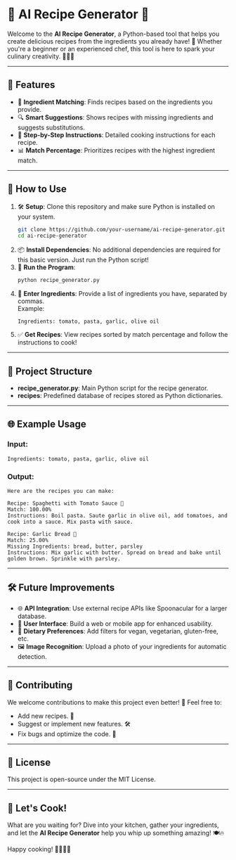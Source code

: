 # 🥗 AI Recipe Generator 🍳

Welcome to the **AI Recipe Generator**, a Python-based tool that helps you create delicious recipes from the ingredients you already have! 🎉 Whether you're a beginner or an experienced chef, this tool is here to spark your culinary creativity. 🧑‍🍳✨

---

## 🌟 Features
- 📝 **Ingredient Matching**: Finds recipes based on the ingredients you provide.  
- 🔍 **Smart Suggestions**: Shows recipes with missing ingredients and suggests substitutions.  
- 🍴 **Step-by-Step Instructions**: Detailed cooking instructions for each recipe.  
- 📊 **Match Percentage**: Prioritizes recipes with the highest ingredient match.  

---

## 🚀 How to Use
1. 🛠️ **Setup**: Clone this repository and make sure Python is installed on your system.  
   ```bash
   git clone https://github.com/your-username/ai-recipe-generator.git
   cd ai-recipe-generator
   ```
2. 📦 **Install Dependencies**: No additional dependencies are required for this basic version. Just run the Python script!  
3. 🍅 **Run the Program**:  
   ```bash
   python recipe_generator.py
   ```
4. 🥘 **Enter Ingredients**: Provide a list of ingredients you have, separated by commas.  
   Example:  
   ```
   Ingredients: tomato, pasta, garlic, olive oil
   ```
5. ✅ **Get Recipes**: View recipes sorted by match percentage and follow the instructions to cook!  

---

## 📂 Project Structure
- **recipe_generator.py**: Main Python script for the recipe generator.  
- **recipes**: Predefined database of recipes stored as Python dictionaries.  

---

## 🌐 Example Usage
### Input:
```
Ingredients: tomato, pasta, garlic, olive oil
```
### Output:
```
Here are the recipes you can make:

Recipe: Spaghetti with Tomato Sauce 🍝  
Match: 100.00%  
Instructions: Boil pasta. Saute garlic in olive oil, add tomatoes, and cook into a sauce. Mix pasta with sauce.  

Recipe: Garlic Bread 🥖  
Match: 25.00%  
Missing Ingredients: bread, butter, parsley  
Instructions: Mix garlic with butter. Spread on bread and bake until golden brown. Sprinkle with parsley.
```

---

## 🛠️ Future Improvements
- 🌐 **API Integration**: Use external recipe APIs like Spoonacular for a larger database.  
- 🎨 **User Interface**: Build a web or mobile app for enhanced usability.  
- 🥦 **Dietary Preferences**: Add filters for vegan, vegetarian, gluten-free, etc.  
- 🖼️ **Image Recognition**: Upload a photo of your ingredients for automatic detection.  

---

## 🤝 Contributing
We welcome contributions to make this project even better! 🌟 Feel free to:
- Add new recipes. 📖  
- Suggest or implement new features. 🛠️  
- Fix bugs and optimize the code. 🐛  

---

## 📜 License
This project is open-source under the MIT License.  

---

## 🎉 Let's Cook!
What are you waiting for? Dive into your kitchen, gather your ingredients, and let the **AI Recipe Generator** help you whip up something amazing! 🍽️🔥

Happy cooking! 👩‍🍳👨‍🍳
